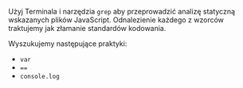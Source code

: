 Użyj Terminala i narzędzia `grep` aby przeprowadzić analizę statyczną wskazanych plików JavaScript. Odnalezienie każdego z wzorców traktujemy jak złamanie standardów kodowania.

Wyszukujemy następujące praktyki:

- `var`
- `==`
- `console.log`
